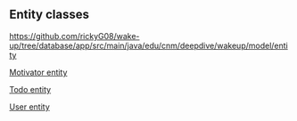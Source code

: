 ## Entity classes

https://github.com/rickyG08/wake-up/tree/database/app/src/main/java/edu/cnm/deepdive/wakeup/model/entity

[Motivator entity](https://github.com/rickyG08/wake-up/blob/database/app/src/main/java/edu/cnm/deepdive/wakeup/model/entity/Motivator.java)

[Todo entity](https://github.com/rickyG08/wake-up/blob/database/app/src/main/java/edu/cnm/deepdive/wakeup/model/entity/Todo.java)

[User entity](https://github.com/rickyG08/wake-up/blob/database/app/src/main/java/edu/cnm/deepdive/wakeup/model/entity/User.java)
